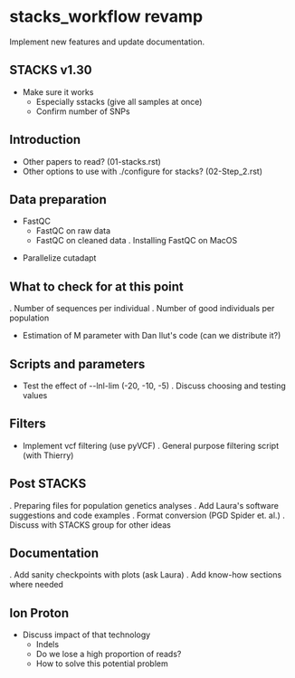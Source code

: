 # stacks_workflow revamp

Implement new features and update documentation.

## STACKS v1.30
* Make sure it works
  - Especially sstacks (give all samples at once)
  - Confirm number of SNPs

## Introduction
- Other papers to read? (01-stacks.rst)
- Other options to use with ./configure for stacks? (02-Step_2.rst)

## Data preparation
- FastQC
  - FastQC on raw data
  - FastQC on cleaned data
  . Installing FastQC on MacOS
* Parallelize cutadapt

## What to check for at this point
. Number of sequences per individual
. Number of good individuals per population
* Estimation of M parameter with Dan Ilut's code (can we distribute it?)

## Scripts and parameters
* Test the effect of --lnl-lim (-20, -10, -5)
. Discuss choosing and testing values

## Filters
* Implement vcf filtering (use pyVCF)
. General purpose filtering script (with Thierry)

## Post STACKS
. Preparing files for population genetics analyses
. Add Laura's software suggestions and code examples
. Format conversion (PGD Spider et. al.)
. Discuss with STACKS group for other ideas

## Documentation
. Add sanity checkpoints with plots (ask Laura)
. Add know-how sections where needed

## Ion Proton
* Discuss impact of that technology
  - Indels
  - Do we lose a high proportion of reads?
  - How to solve this potential problem

